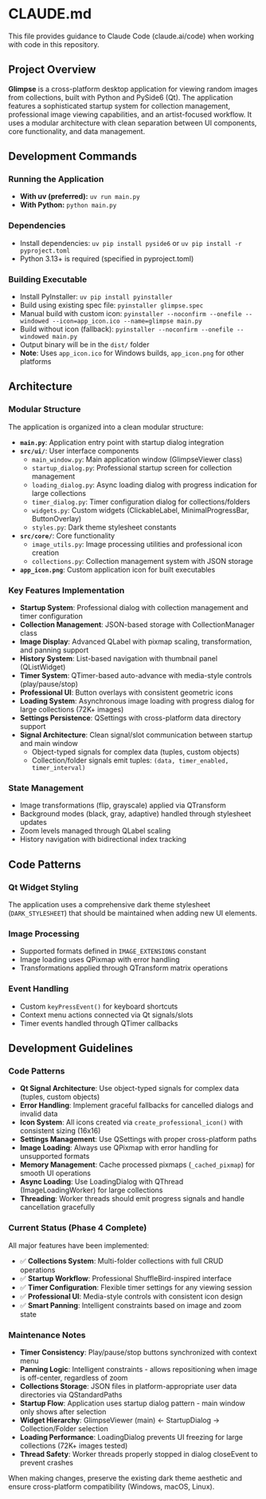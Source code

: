 # CLAUDE.md

This file provides guidance to Claude Code (claude.ai/code) when working with code in this repository.

## Project Overview

**Glimpse** is a cross-platform desktop application for viewing random images from collections, built with Python and PySide6 (Qt). The application features a sophisticated startup system for collection management, professional image viewing capabilities, and an artist-focused workflow. It uses a modular architecture with clean separation between UI components, core functionality, and data management.

## Development Commands

### Running the Application
- **With uv (preferred):** `uv run main.py`
- **With Python:** `python main.py`

### Dependencies
- Install dependencies: `uv pip install pyside6` or `uv pip install -r pyproject.toml`
- Python 3.13+ is required (specified in pyproject.toml)

### Building Executable
- Install PyInstaller: `uv pip install pyinstaller`
- Build using existing spec file: `pyinstaller glimpse.spec`
- Manual build with custom icon: `pyinstaller --noconfirm --onefile --windowed --icon=app_icon.ico --name=glimpse main.py`
- Build without icon (fallback): `pyinstaller --noconfirm --onefile --windowed main.py`
- Output binary will be in the `dist/` folder
- **Note**: Uses `app_icon.ico` for Windows builds, `app_icon.png` for other platforms

## Architecture

### Modular Structure
The application is organized into a clean modular structure:

- **`main.py`**: Application entry point with startup dialog integration
- **`src/ui/`**: User interface components
  - `main_window.py`: Main application window (GlimpseViewer class)
  - `startup_dialog.py`: Professional startup screen for collection management
  - `loading_dialog.py`: Async loading dialog with progress indication for large collections
  - `timer_dialog.py`: Timer configuration dialog for collections/folders
  - `widgets.py`: Custom widgets (ClickableLabel, MinimalProgressBar, ButtonOverlay)
  - `styles.py`: Dark theme stylesheet constants
- **`src/core/`**: Core functionality
  - `image_utils.py`: Image processing utilities and professional icon creation
  - `collections.py`: Collection management system with JSON storage
- **`app_icon.png`**: Custom application icon for built executables

### Key Features Implementation
- **Startup System**: Professional dialog with collection management and timer configuration
- **Collection Management**: JSON-based storage with CollectionManager class
- **Image Display**: Advanced QLabel with pixmap scaling, transformation, and panning support
- **History System**: List-based navigation with thumbnail panel (QListWidget)
- **Timer System**: QTimer-based auto-advance with media-style controls (play/pause/stop)
- **Professional UI**: Button overlays with consistent geometric icons
- **Loading System**: Asynchronous image loading with progress dialog for large collections (72K+ images)
- **Settings Persistence**: QSettings with cross-platform data directory support
- **Signal Architecture**: Clean signal/slot communication between startup and main window
  - Object-typed signals for complex data (tuples, custom objects)
  - Collection/folder signals emit tuples: `(data, timer_enabled, timer_interval)`

### State Management
- Image transformations (flip, grayscale) applied via QTransform
- Background modes (black, gray, adaptive) handled through stylesheet updates
- Zoom levels managed through QLabel scaling
- History navigation with bidirectional index tracking

## Code Patterns

### Qt Widget Styling
The application uses a comprehensive dark theme stylesheet (`DARK_STYLESHEET`) that should be maintained when adding new UI elements.

### Image Processing
- Supported formats defined in `IMAGE_EXTENSIONS` constant
- Image loading uses QPixmap with error handling
- Transformations applied through QTransform matrix operations

### Event Handling
- Custom `keyPressEvent()` for keyboard shortcuts
- Context menu actions connected via Qt signals/slots
- Timer events handled through QTimer callbacks

## Development Guidelines

### Code Patterns
- **Qt Signal Architecture**: Use object-typed signals for complex data (tuples, custom objects)
- **Error Handling**: Implement graceful fallbacks for cancelled dialogs and invalid data
- **Icon System**: All icons created via `create_professional_icon()` with consistent sizing (16x16)
- **Settings Management**: Use QSettings with proper cross-platform paths
- **Image Loading**: Always use QPixmap with error handling for unsupported formats
- **Memory Management**: Cache processed pixmaps (`_cached_pixmap`) for smooth UI operations
- **Async Loading**: Use LoadingDialog with QThread (ImageLoadingWorker) for large collections
- **Threading**: Worker threads should emit progress signals and handle cancellation gracefully

### Current Status (Phase 4 Complete)
All major features have been implemented:
- ✅ **Collections System**: Multi-folder collections with full CRUD operations
- ✅ **Startup Workflow**: Professional ShuffleBird-inspired interface
- ✅ **Timer Configuration**: Flexible timer settings for any viewing session
- ✅ **Professional UI**: Media-style controls with consistent icon design
- ✅ **Smart Panning**: Intelligent constraints based on image and zoom state

### Maintenance Notes
- **Timer Consistency**: Play/pause/stop buttons synchronized with context menu
- **Panning Logic**: Intelligent constraints - allows repositioning when image is off-center, regardless of zoom
- **Collections Storage**: JSON files in platform-appropriate user data directories via QStandardPaths
- **Startup Flow**: Application uses startup dialog pattern - main window only shows after selection
- **Widget Hierarchy**: GlimpseViewer (main) ← StartupDialog → Collection/Folder selection
- **Loading Performance**: LoadingDialog prevents UI freezing for large collections (72K+ images tested)
- **Thread Safety**: Worker threads properly stopped in dialog closeEvent to prevent crashes

When making changes, preserve the existing dark theme aesthetic and ensure cross-platform compatibility (Windows, macOS, Linux).